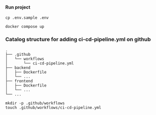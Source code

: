 

#### Run project
```shell
cp .env.sample .env
```

```shell
docker compose up
```
### Catalog structure for adding ci-cd-pipeline.yml on github
```
.
├── .github
│   └── workflows
│       └── ci-cd-pipeline.yml
├── backend
│   ├── Dockerfile
│   └── ...
├── frontend
│   ├── Dockerfile
│   └── ...
└── ...

```

```shell
mkdir -p .github/workflows
touch .github/workflows/ci-cd-pipeline.yml

```